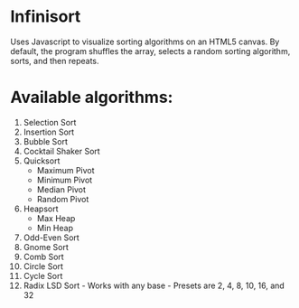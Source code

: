 # Infinisort
 Uses Javascript to visualize sorting algorithms on an HTML5 canvas.
 By default, the program shuffles the array, selects a random sorting algorithm, sorts, and then repeats.
 
# Available algorithms:
 1. Selection Sort
 2. Insertion Sort
 3. Bubble Sort
 4. Cocktail Shaker Sort
 5. Quicksort
    - Maximum Pivot
    - Minimum Pivot
    - Median Pivot
    - Random Pivot
 6. Heapsort
    - Max Heap
    - Min Heap
 7. Odd-Even Sort
 8. Gnome Sort
 9. Comb Sort
 10. Circle Sort
 11. Cycle Sort
 12. Radix LSD Sort
    - Works with any base
    - Presets are 2, 4, 8, 10, 16, and 32
